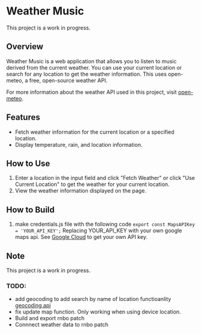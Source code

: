 # Weather Music

This project is a work in progress.

## Overview

Weather Music is a web application that allows you to listen to music derived from the current weather. You can use your current location or search for any location to get the weather information. This uses open-meteo, a free, open-source weather API. 

For more information about the weather API used in this project, visit [open-meteo](https://open-meteo.com/).


## Features

- Fetch weather information for the current location or a specified location.
- Display temperature, rain, and location information.

## How to Use

1. Enter a location in the input field and click "Fetch Weather" or click "Use Current Location" to get the weather for your current location.
2. View the weather information displayed on the page.

## How to Build
1. make credentials.js file with the following code ```export const MapsAPIKey = 'YOUR_API_KEY';``` Replacing YOUR_API_KEY with your own google maps api. See [Google Cloud](https://console.cloud.google.com/) to get your own API key. 

## Note

This project is a work in progress.  

### TODO: 
- add geocoding to add search by name of location functioanlity [geocoding api](https://open-meteo.com/en/docs/geocoding-api)
- fix update map function. Only working when using device location. 
- Build and export rnbo patch
- Connnect weather data to rnbo patch